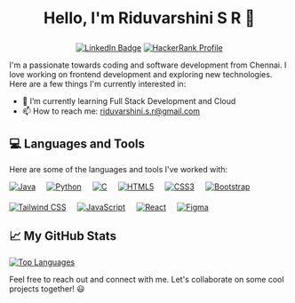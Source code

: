 # <p align=center> Hello, I'm Riduvarshini S R 👋</p>

<p align = center>
<a href="https://www.linkedin.com/in/riduvarshinisr/"><img src="https://img.shields.io/badge/-LinkedIn-0077B5?style=flat square&amp;labelColor=0077B5&amp;logo=LinkedIn&amp;link=https://www.linkedin.com/in/avinash-m-571642119/" alt="LinkedIn Badge"></a>
<a href="https://www.hackerrank.com/riduvarshini_s_r"><img src="https://img.shields.io/badge/-HackerRank-00ea64?style=flat-square&amp;labelColor=081100&amp;logo=HackerRank&amp;link=https://www.hackerrank.com/riduvarshini_s_r" alt="HackerRank Profile"></a>
</p>

I'm a passionate towards coding and software development from Chennai. I love working on frontend development and exploring new technologies. Here are a few things I'm currently interested in:

- 🌱 I’m currently learning Full Stack Development and Cloud
- 📫 How to reach me: riduvarshini.s.r@gmail.com

## 💻 Languages and Tools

Here are some of the languages and tools I've worked with:
<div style="display: flex; flex-wrap: wrap; gap: 20px;">

  <!-- Java -->
  <div>
    <a href="https://www.java.com/en/">
      <img src="https://img.shields.io/badge/Java-ED8B00?style=for-the-badge&logo=java&logoColor=white" alt="Java" />
    </a>
  </div>

  <!-- Python -->
  <div>
    <a href="https://www.python.org/">
      <img src="https://img.shields.io/badge/Python-3776AB?style=for-the-badge&logo=python&logoColor=white" alt="Python" />
    </a>
  </div>

  <!-- C -->
  <div>
    <a href="https://en.wikipedia.org/wiki/C_(programming_language)">
      <img src="https://img.shields.io/badge/C-00599C?style=for-the-badge&logo=c&logoColor=white" alt="C" />
    </a>
  </div>

  <!-- HTML5 -->
  <div>
    <a href="https://developer.mozilla.org/en-US/docs/Web/HTML">
      <img src="https://img.shields.io/badge/HTML5-E34F26?style=for-the-badge&logo=html5&logoColor=white" alt="HTML5" />
    </a>
  </div>

  <!-- CSS3 -->
  <div>
    <a href="https://developer.mozilla.org/en-US/docs/Web/CSS">
      <img src="https://img.shields.io/badge/CSS3-1572B6?style=for-the-badge&logo=css3&logoColor=white" alt="CSS3" />
    </a>
  </div>

  <!-- Bootstrap -->
  <div>
    <a href="https://getbootstrap.com/">
      <img src="https://img.shields.io/badge/Bootstrap-563D7C?style=for-the-badge&logo=bootstrap&logoColor=white" alt="Bootstrap" />
    </a>
  </div>

  <!-- Tailwind CSS -->
  <div>
    <a href="https://tailwindcss.com/">
      <img src="https://img.shields.io/badge/Tailwind_CSS-38B2AC?style=for-the-badge&logo=tailwind-css&logoColor=white" alt="Tailwind CSS" />
    </a>
  </div>

  <!-- JavaScript -->
  <div>
    <a href="https://developer.mozilla.org/en-US/docs/Web/JavaScript">
      <img src="https://img.shields.io/badge/JavaScript-F7DF1E?style=for-the-badge&logo=javascript&logoColor=black" alt="JavaScript" />
    </a>
  </div>

  <!-- React -->
  <div>
    <a href="https://reactjs.org/">
      <img src="https://img.shields.io/badge/React-61DAFB?style=for-the-badge&logo=react&logoColor=black" alt="React" />
    </a>
  </div>

  <!-- Figma -->
  <div>
    <a href="https://www.figma.com/">
      <img src="https://img.shields.io/badge/Figma-F24E1E?style=for-the-badge&logo=figma&logoColor=white" alt="Figma" />
    </a>
  </div>

</div>


## &#x1f4c8; My GitHub Stats

[![Top Languages](https://github-readme-stats.vercel.app/api?username=Riduvarshini-S-R&theme=radical)](https://github.com/anuraghazra/github-readme-stats)

Feel free to reach out and connect with me. Let's collaborate on some cool projects together! 😃
